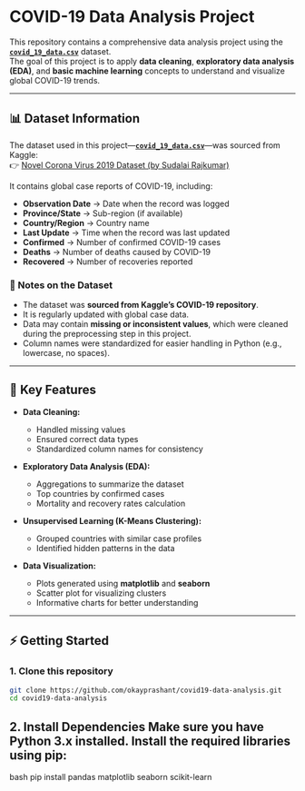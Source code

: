 # COVID-19 Data Analysis Project

This repository contains a comprehensive data analysis project using the **[`covid_19_data.csv`](./covid_19_data.csv)** dataset.  
The goal of this project is to apply **data cleaning**, **exploratory data analysis (EDA)**, and **basic machine learning** concepts to understand and visualize global COVID-19 trends.

---

## 📊 Dataset Information

The dataset used in this project—**[`covid_19_data.csv`](./covid_19_data.csv)**—was sourced from Kaggle:  
👉 [Novel Corona Virus 2019 Dataset (by Sudalai Rajkumar)](https://www.kaggle.com/datasets/sudalairajkumar/novel-corona-virus-2019-dataset)

It contains global case reports of COVID-19, including:

- **Observation Date** → Date when the record was logged  
- **Province/State** → Sub-region (if available)  
- **Country/Region** → Country name  
- **Last Update** → Time when the record was last updated  
- **Confirmed** → Number of confirmed COVID-19 cases  
- **Deaths** → Number of deaths caused by COVID-19  
- **Recovered** → Number of recoveries reported  

### 📌 Notes on the Dataset
- The dataset was **sourced from Kaggle’s COVID-19 repository**.  
- It is regularly updated with global case data.  
- Data may contain **missing or inconsistent values**, which were cleaned during the preprocessing step in this project.  
- Column names were standardized for easier handling in Python (e.g., lowercase, no spaces).  

---

## 🚀 Key Features

- **Data Cleaning:**  
  - Handled missing values  
  - Ensured correct data types  
  - Standardized column names for consistency  

- **Exploratory Data Analysis (EDA):**  
  - Aggregations to summarize the dataset  
  - Top countries by confirmed cases  
  - Mortality and recovery rates calculation  

- **Unsupervised Learning (K-Means Clustering):**  
  - Grouped countries with similar case profiles  
  - Identified hidden patterns in the data  

- **Data Visualization:**  
  - Plots generated using **matplotlib** and **seaborn**  
  - Scatter plot for visualizing clusters  
  - Informative charts for better understanding  

---

## ⚡ Getting Started

### 1. Clone this repository
```bash
git clone https://github.com/okayprashant/covid19-data-analysis.git
cd covid19-data-analysis
```
## 2. Install Dependencies Make sure you have **Python 3.x** installed. Install the required libraries using pip:
bash
pip install pandas matplotlib seaborn scikit-learn
